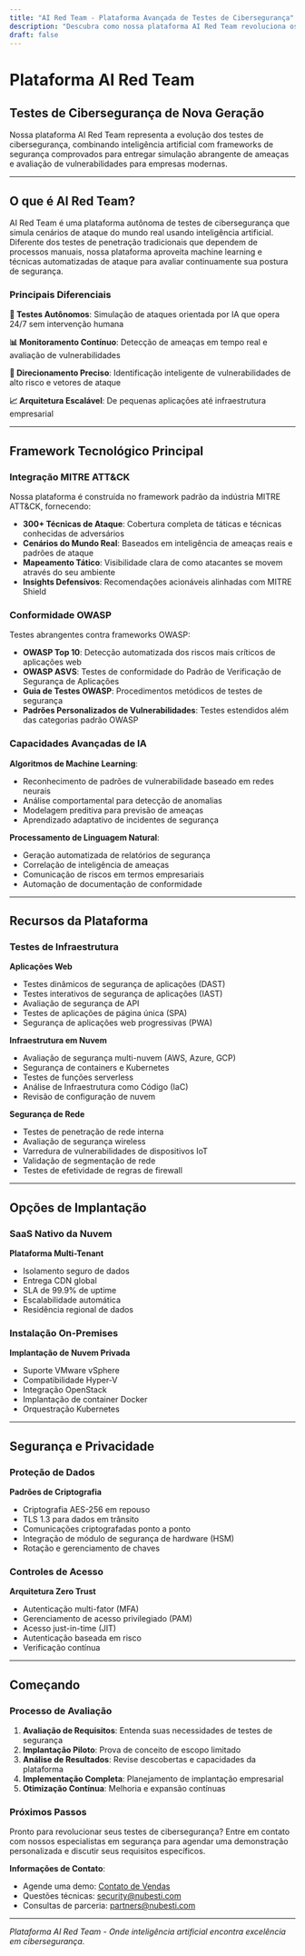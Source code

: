 ```yaml
---
title: "AI Red Team - Plataforma Avançada de Testes de Cibersegurança"
description: "Descubra como nossa plataforma AI Red Team revoluciona os testes de cibersegurança com framework MITRE ATT&CK, conformidade OWASP e simulação avançada de ameaças para segurança empresarial."
draft: false
---
```


# Plataforma AI Red Team
## Testes de Cibersegurança de Nova Geração

Nossa plataforma AI Red Team representa a evolução dos testes de cibersegurança, combinando inteligência artificial com frameworks de segurança comprovados para entregar simulação abrangente de ameaças e avaliação de vulnerabilidades para empresas modernas.

---

## O que é AI Red Team?

AI Red Team é uma plataforma autônoma de testes de cibersegurança que simula cenários de ataque do mundo real usando inteligência artificial. Diferente dos testes de penetração tradicionais que dependem de processos manuais, nossa plataforma aproveita machine learning e técnicas automatizadas de ataque para avaliar continuamente sua postura de segurança.

### Principais Diferenciais

**🤖 Testes Autônomos**: Simulação de ataques orientada por IA que opera 24/7 sem intervenção humana

**📊 Monitoramento Contínuo**: Detecção de ameaças em tempo real e avaliação de vulnerabilidades

**🎯 Direcionamento Preciso**: Identificação inteligente de vulnerabilidades de alto risco e vetores de ataque

**📈 Arquitetura Escalável**: De pequenas aplicações até infraestrutura empresarial

---

## Framework Tecnológico Principal

### Integração MITRE ATT&CK

Nossa plataforma é construída no framework padrão da indústria MITRE ATT&CK, fornecendo:

- **300+ Técnicas de Ataque**: Cobertura completa de táticas e técnicas conhecidas de adversários
- **Cenários do Mundo Real**: Baseados em inteligência de ameaças reais e padrões de ataque
- **Mapeamento Tático**: Visibilidade clara de como atacantes se movem através do seu ambiente
- **Insights Defensivos**: Recomendações acionáveis alinhadas com MITRE Shield

### Conformidade OWASP

Testes abrangentes contra frameworks OWASP:

- **OWASP Top 10**: Detecção automatizada dos riscos mais críticos de aplicações web
- **OWASP ASVS**: Testes de conformidade do Padrão de Verificação de Segurança de Aplicações
- **Guia de Testes OWASP**: Procedimentos metódicos de testes de segurança
- **Padrões Personalizados de Vulnerabilidades**: Testes estendidos além das categorias padrão OWASP

### Capacidades Avançadas de IA

**Algoritmos de Machine Learning**:
- Reconhecimento de padrões de vulnerabilidade baseado em redes neurais
- Análise comportamental para detecção de anomalias
- Modelagem preditiva para previsão de ameaças
- Aprendizado adaptativo de incidentes de segurança

**Processamento de Linguagem Natural**:
- Geração automatizada de relatórios de segurança
- Correlação de inteligência de ameaças
- Comunicação de riscos em termos empresariais
- Automação de documentação de conformidade

---

## Recursos da Plataforma

### Testes de Infraestrutura

**Aplicações Web**
- Testes dinâmicos de segurança de aplicações (DAST)
- Testes interativos de segurança de aplicações (IAST)
- Avaliação de segurança de API
- Testes de aplicações de página única (SPA)
- Segurança de aplicações web progressivas (PWA)

**Infraestrutura em Nuvem**
- Avaliação de segurança multi-nuvem (AWS, Azure, GCP)
- Segurança de containers e Kubernetes
- Testes de funções serverless
- Análise de Infraestrutura como Código (IaC)
- Revisão de configuração de nuvem

**Segurança de Rede**
- Testes de penetração de rede interna
- Avaliação de segurança wireless
- Varredura de vulnerabilidades de dispositivos IoT
- Validação de segmentação de rede
- Testes de efetividade de regras de firewall

---

## Opções de Implantação

### SaaS Nativo da Nuvem

**Plataforma Multi-Tenant**
- Isolamento seguro de dados
- Entrega CDN global
- SLA de 99.9% de uptime
- Escalabilidade automática
- Residência regional de dados

### Instalação On-Premises

**Implantação de Nuvem Privada**
- Suporte VMware vSphere
- Compatibilidade Hyper-V
- Integração OpenStack
- Implantação de container Docker
- Orquestração Kubernetes

---

## Segurança e Privacidade

### Proteção de Dados

**Padrões de Criptografia**
- Criptografia AES-256 em repouso
- TLS 1.3 para dados em trânsito
- Comunicações criptografadas ponto a ponto
- Integração de módulo de segurança de hardware (HSM)
- Rotação e gerenciamento de chaves

### Controles de Acesso

**Arquitetura Zero Trust**
- Autenticação multi-fator (MFA)
- Gerenciamento de acesso privilegiado (PAM)
- Acesso just-in-time (JIT)
- Autenticação baseada em risco
- Verificação contínua

---

## Começando

### Processo de Avaliação

1. **Avaliação de Requisitos**: Entenda suas necessidades de testes de segurança
2. **Implantação Piloto**: Prova de conceito de escopo limitado
3. **Análise de Resultados**: Revise descobertas e capacidades da plataforma
4. **Implementação Completa**: Planejamento de implantação empresarial
5. **Otimização Contínua**: Melhoria e expansão contínuas

### Próximos Passos

Pronto para revolucionar seus testes de cibersegurança? Entre em contato com nossos especialistas em segurança para agendar uma demonstração personalizada e discutir seus requisitos específicos.

**Informações de Contato**:
- Agende uma demo: [Contato de Vendas](/contact/)
- Questões técnicas: security@nubesti.com
- Consultas de parceria: partners@nubesti.com

---

*Plataforma AI Red Team - Onde inteligência artificial encontra excelência em cibersegurança.*
